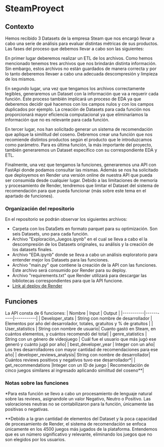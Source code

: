 # SteamProyect
## Contexto
Hemos recibido 3 Datasets de la empresa Steam que nos encargó llevar a cabo una serie de análisis para evaluar distintas métricas de sus productos. Las fases del proceso que debemos llevar a cabo son las siguientes:

En primer lugar deberemos realizar un ETL de los archivos. Como hemos mencionado tenemos tres archivos que nos brindarán distinta información. Sin embargo, estos archivos no están guardados de manera correcta y por lo tanto deberemos llevaer a cabo una adecuada descompresión y limpieza de los mismos. 

En segundo lugar, una vez que tengamos los archivos correctamente legibles, generaremos un Dataset con la información que va a requerir cada función. Este proceso también implicará un proceso de EDA ya que deberemos decidir qué hacemos con los campos nulos y con los campos duplicados por ejemplo. La creación de Datasets para cada función nos proporcionará mayor eficiencia computacional ya que eliminaríamos la información que no es relevante para cada función. 

En tercer lugar, nos han solicitado generar un sistema de recomendación que aplique la similitud del coseno. Debremos crear una función que nos recomiende distintos productos según el producto que le introduzcamos como parámetro. Para es última función, la más importante del proyecto, también generaremos un Dataset específico con su correspondiente EDA y ETL.

Finalmente, una vez que tengamos la funciones, generaremos una API con FastApi donde podamos consultar las mismas. Además se nos ha solicitado que deployemos en Render una versión online de nuestra API que pueda ser consumida desde cualquier lugar. Debido a las limitaciones de memoria y procesamiento de Render, tendremos que limitar el Dataset del sistema de recomendación para que pueda funcionar (más sobre este tema en el apartado de funciones). 

### Organización del repositorio 

En el repositorio se podrán observar los siguientes archivos:
* Carpeta con los DataSets en formato parquet para su optimización. Son seis Datasets, uno para cada función.
* Archivo "Exploración_Juegos.ipynb" en el cual se lleva a cabo el la descompresión de los Datasets originales, su análisis y la creación de los datasets finales.
* Archivo "EDA.ipynb" donde se lleva a cabo un análisis exploratorio para entender mejor los Datasets para las funciones. 
* Archivo "main.py" que contiene la creación de la API con las funciones. Este archivo será consumido por Render para su deploy.
* Archivo "requirements.txt" que Render utilizará para descargar las bibliotecas correspondientes para que la API funcione.
* [Link al deploy de Render](https://streamproyect.onrender.com/docs) 

## Funciones 
La API consta de 6 funciones:
| Nombre | Input | Output |
|-----------|-----------|-----------|
| Developer_stats | String con nombre de desarrollador | Elementos por año del desarrolador, totales, gratuitos y % de gratuitos |
| User_statistics | String con nombre de usuario| Cuanto gastó en Steam, en cuántos elementos, y cuántos recomendó del total|
| genre_statistics | String con un género de videojuego | Cuál fue el usuario que más jugó ese generó y cuánto jugó por año|
| best_developer_year | Integer con un año| Los tres desarrolladores con mayor cantidad de recomendaciones para ese año|
| developer_reviews_analysis| String con nombre de desarrollador| Cuántos reviews positivos y negativos tuvo ese desarrollador*|
| get_recommendations |Integer con un ID de juego | Recomendación de cinco juegos similares al ingresado aplicando similitud del coseno**|

### Notas sobre las funciones
*Para esta función se llevo a cabo un procesamiento de lenguaje natural sobre las reviews, asignandole un valor Negativo, Neutro o Positivo. Las valoraciones neutras no se contabilizaron para la función, únicamente las positivas o negativas. 

**Debido a la gran cantidad de elementos del Dataset y la poca capacidad de procesamiento de Render, el sistema de recomendación se enfoca únicamente en los 4500 juegos más jugados de la plataforma. Entendemos que es un número significativo y relevante, eliminando los juegos que no son elegidos por los usuarios. 
